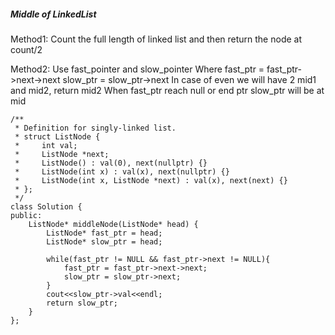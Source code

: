 ##### Middle of LinkedList

Method1: Count the full length of linked list and then return the node at count/2

Method2: Use fast_pointer and slow_pointer
Where fast_ptr = fast_ptr->next->next
      slow_ptr = slow_ptr->next
      In case of even we will have 2 mid1 and mid2, return mid2
      When fast_ptr reach null or end ptr slow_ptr will be at mid

```
/**
 * Definition for singly-linked list.
 * struct ListNode {
 *     int val;
 *     ListNode *next;
 *     ListNode() : val(0), next(nullptr) {}
 *     ListNode(int x) : val(x), next(nullptr) {}
 *     ListNode(int x, ListNode *next) : val(x), next(next) {}
 * };
 */
class Solution {
public:
    ListNode* middleNode(ListNode* head) {
        ListNode* fast_ptr = head;
        ListNode* slow_ptr = head;
        
        while(fast_ptr != NULL && fast_ptr->next != NULL){
            fast_ptr = fast_ptr->next->next;
            slow_ptr = slow_ptr->next;
        }
        cout<<slow_ptr->val<<endl;
        return slow_ptr;
    }
};
```
